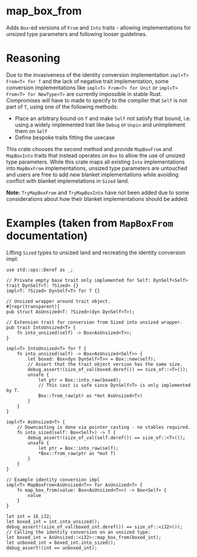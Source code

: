 # map_box_from

Adds `Box`-ed versions of `From` and `Into` traits - allowing implementations for unsized type parameters and following looser guidelines.

# Reasoning

Due to the invasiveness of the identity conversion implementation `impl<T> From<T> for T` and the lack of negative trait implementation, some conversion implementations like `impl<T> From<T> for Unit` or `impl<T> From<T> for NewType<T>` are currently impossible in stable Rust.
Compromises will have to made to specify to the compiler that `Self` is not part of `T`, using one of the following methods:
- Place an arbitrary bound on `T` and make `Self` not satisfy that bound, i.e. using a widely implemented trait like `Debug` or `Unpin` and unimplement them on `Self`
- Define bespoke traits fitting the usecase

This crate chooses the second method and provide `MapBoxFrom` and `MapBoxInto` traits that instead operates on `Box` to allow the use of unsized type parameters. While this crate maps all existing `Into` implementations into `MapBoxFrom` implementations, unsized type parameters are untouched and users are free to add new blanket implementations while avoiding conflict with blanket implemetations in `Sized` land.

**Note:** `TryMapBoxFrom` and `TryMapBoxInto` have not been added due to some considerations about how their blanket implementations should be added.

# Examples (taken from `MapBoxFrom` documentation)

Lifting `Sized` types to unsized land and recreating the identity conversion impl:

```
use std::ops::Deref as _;

// Private empty base trait only implemented for Self: DynSelf<Self>
trait DynSelf<T: ?Sized> {}
impl<T: ?Sized> DynSelf<T> for T {}

// Unsized wrapper around trait object.
#[repr(transparent)]
pub struct AsUnsized<T: ?Sized>(dyn DynSelf<T>);

// Extension trait for conversion from Sized into unsized wrapper.
pub trait IntoUnsized<T> {
    fn into_unsized(self) -> Box<AsUnsized<T>>;
}

impl<T> IntoUnsized<T> for T {
    fn into_unsized(self) -> Box<AsUnsized<Self>> {
        let boxed: Box<dyn DynSelf<T>> = Box::new(self);
        // Assert that the trait object version has the same size.
        debug_assert!(size_of_val(boxed.deref()) == size_of::<T>());        
        unsafe {
            let ptr = Box::into_raw(boxed);
            // This cast is safe since DynSelf<T> is only implemented by T.
            Box::from_raw(ptr as *mut AsUnsized<T>)
        }
    }
}

impl<T> AsUnsized<T> {
    // Downcasting is done via pointer casting - no vtables required.
    fn into_sized(self: Box<Self>) -> T {
        debug_assert!(size_of_val(self.deref()) == size_of::<T>());
        unsafe {
            let ptr = Box::into_raw(self);
            *Box::from_raw(ptr as *mut T)
        }
    }
}

// Example identity conversion impl
impl<T> MapBoxFrom<AsUnsized<T>> for AsUnsized<T> {
    fn map_box_from(value: Box<AsUnsized<T>>) -> Box<Self> {
        value
    }
}

let int = 16_i32;
let boxed_int = int.into_unsized();
debug_assert!(size_of_val(boxed_int.deref()) == size_of::<i32>());
// Calling the identity conversion on an unsized type:
let boxed_int = AsUnsized::<i32>::map_box_from(boxed_int);
let unboxed_int = boxed_int.into_sized();
debug_assert!(int == unboxed_int);
```
